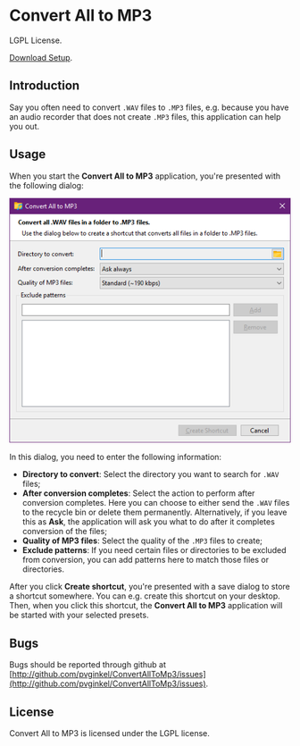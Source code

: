 # Convert All to MP3

LGPL License.

[Download Setup](https://github.com/pvginkel/ConvertAllToMp3/raw/master/Support/Convert%20All%20to%20MP3%20Setup.exe).

## Introduction

Say you often need to convert `.WAV` files to `.MP3` files, e.g. because you
have an audio recorder that does not create `.MP3` files, this application
can help you out.

## Usage

When you start the **Convert All to MP3** application, you're presented with
the following dialog:

![Create shortcut](https://github.com/pvginkel/ConvertAllToMp3/raw/master/Support/Create%20shortcut.png)

In this dialog, you need to enter the following information:

* **Directory to convert**: Select the directory you want to search for `.WAV` files;
* **After conversion completes**: Select the action to perform after conversion completes.
  Here you can choose to either send the `.WAV` files to the recycle bin or delete them
  permanently. Alternatively, if you leave this as **Ask**, the application will ask
  you what to do after it completes conversion of the files;
* **Quality of MP3 files**: Select the quality of the `.MP3` files to create;
* **Exclude patterns**: If you need certain files or directories to be excluded from
  conversion, you can add patterns here to match those files or directories.

After you click **Create shortcut**, you're presented with a save dialog to store a shortcut
somewhere. You can e.g. create this shortcut on your desktop. Then, when you click this shortcut,
the **Convert All to MP3** application will be started with your selected presets.

## Bugs

Bugs should be reported through github at
[http://github.com/pvginkel/ConvertAllToMp3/issues](http://github.com/pvginkel/ConvertAllToMp3/issues).

## License

Convert All to MP3 is licensed under the LGPL license.
